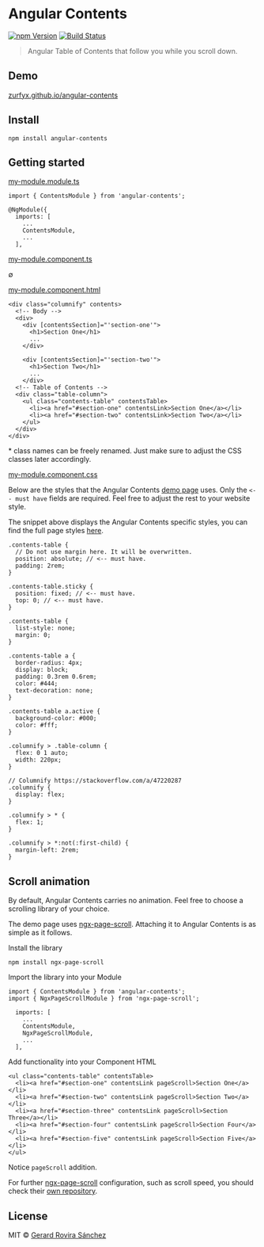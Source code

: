 # Angular Contents

[![npm Version](https://img.shields.io/npm/v/angular-contents.svg)](https://www.npmjs.com/package/angular-contents)
[![Build Status](https://travis-ci.org/zurfyx/angular-contents.svg?branch=master)](https://travis-ci.org/zurfyx/angular-contents)

> Angular Table of Contents that follow you while you scroll down.

## Demo

[zurfyx.github.io/angular-contents](https://zurfyx.github.io/angular-contents/)

## Install

```
npm install angular-contents
```

## Getting started

[my-module.module.ts](https://github.com/zurfyx/angular-contents/blob/master/example/app/app.module.ts)

```
import { ContentsModule } from 'angular-contents';

@NgModule({
  imports: [
    ...
    ContentsModule,
    ...
  ],
```

[my-module.component.ts](https://github.com/zurfyx/angular-contents/blob/master/example/app/app.component.ts)

∅

[my-module.component.html](https://github.com/zurfyx/angular-contents/blob/master/example/app/app.component.html)

```
<div class="columnify" contents>
  <!-- Body -->
  <div>
    <div [contentsSection]="'section-one'">
      <h1>Section One</h1>
      ...
    </div>

    <div [contentsSection]="'section-two'">
      <h1>Section Two</h1>
      ...
    </div>
  <!-- Table of Contents -->
  <div class="table-column">
    <ul class="contents-table" contentsTable>
      <li><a href="#section-one" contentsLink>Section One</a></li>
      <li><a href="#section-two" contentsLink>Section Two</a></li>
    </ul>
  </div>
</div>
```

&ast; class names can be freely renamed. Just make sure to adjust the CSS classes later accordingly.

[my-module.component.css](https://github.com/zurfyx/angular-contents/blob/master/example/app/app.component.scss)

Below are the styles that the Angular Contents [demo page](zurfyx.github.io/angular-contents) uses. Only the `<-- must have` fields are required. Feel free to adjust the rest to your website style.

The snippet above displays the Angular Contents specific styles, you can find the full page styles [here](https://github.com/zurfyx/angular-contents/blob/master/example/app/app.component.scss).

```
.contents-table {
  // Do not use margin here. It will be overwritten.
  position: absolute; // <-- must have.
  padding: 2rem;
}

.contents-table.sticky {
  position: fixed; // <-- must have.
  top: 0; // <-- must have.
}

.contents-table {
  list-style: none;
  margin: 0;
}

.contents-table a {
  border-radius: 4px;
  display: block;
  padding: 0.3rem 0.6rem;
  color: #444;
  text-decoration: none;
}

.contents-table a.active {
  background-color: #000;
  color: #fff;
}

.columnify > .table-column {
  flex: 0 1 auto;
  width: 220px;
}

// Columnify https://stackoverflow.com/a/47220287
.columnify {
  display: flex;
}

.columnify > * {
  flex: 1;
}

.columnify > *:not(:first-child) {
  margin-left: 2rem;
}
```

## Scroll animation

By default, Angular Contents carries no animation. Feel free to choose a scrolling library of your choice.

The demo page uses [ngx-page-scroll](https://github.com/Nolanus/ngx-page-scroll). Attaching it to Angular Contents is as simple as it follows.

Install the library

```
npm install ngx-page-scroll
```

Import the library into your Module

```
import { ContentsModule } from 'angular-contents';
import { NgxPageScrollModule } from 'ngx-page-scroll';

  imports: [
    ...
    ContentsModule,
    NgxPageScrollModule,
    ...
  ],
```

Add functionality into your Component HTML

```
<ul class="contents-table" contentsTable>
  <li><a href="#section-one" contentsLink pageScroll>Section One</a></li>
  <li><a href="#section-two" contentsLink pageScroll>Section Two</a></li>
  <li><a href="#section-three" contentsLink pageScroll>Section Three</a></li>
  <li><a href="#section-four" contentsLink pageScroll>Section Four</a></li>
  <li><a href="#section-five" contentsLink pageScroll>Section Five</a></li>
</ul>
```

Notice `pageScroll` addition.

For further [ngx-page-scroll](https://www.npmjs.com/package/ngx-page-scroll) configuration, such as scroll speed, you should check their [own repository](https://github.com/Nolanus/ngx-page-scroll).

## License

MIT © [Gerard Rovira Sánchez](//zurfyx.com)